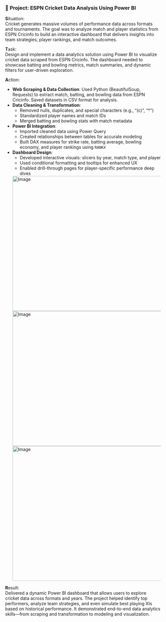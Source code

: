 ### 🏏 **Project: ESPN Cricket Data Analysis Using Power BI**

**S**ituation:  
Cricket generates massive volumes of performance data across formats and tournaments. The goal was to analyze match and player statistics from ESPN Cricinfo to build an interactive dashboard that delivers insights into team strategies, player rankings, and match outcomes.

**T**ask:  
Design and implement a data analytics solution using Power BI to visualize cricket data scraped from ESPN Cricinfo. The dashboard needed to showcase batting and bowling metrics, match summaries, and dynamic filters for user-driven exploration.

**A**ction:  
- **Web Scraping & Data Collection**: Used Python (BeautifulSoup, Requests) to extract match, batting, and bowling data from ESPN Cricinfo. Saved datasets in CSV format for analysis.
- **Data Cleaning & Transformation**:  
  - Removed nulls, duplicates, and special characters (e.g., “(c)”, “†”)  
  - Standardized player names and match IDs  
  - Merged batting and bowling stats with match metadata  
- **Power BI Integration**:  
  - Imported cleaned data using Power Query  
  - Created relationships between tables for accurate modeling  
  - Built DAX measures for strike rate, batting average, bowling economy, and player rankings using `RANKX`  
- **Dashboard Design**:  
  - Developed interactive visuals: slicers by year, match type, and player  
  - Used conditional formatting and tooltips for enhanced UX  
  - Enabled drill-through pages for player-specific performance deep dives
  <img width="763" height="437" alt="Image" src="https://github.com/user-attachments/assets/0c119ce5-1073-4332-85a6-489b2a39f95c" />
  <img width="760" height="437" alt="Image" src="https://github.com/user-attachments/assets/6fd09833-95bb-401f-90f9-2b1a3a37a77f" />
  <img width="760" height="436" alt="Image" src="https://github.com/user-attachments/assets/cfe0f31a-2dce-4d17-af45-cc9a39a30302" />
**R**esult:  
Delivered a dynamic Power BI dashboard that allows users to explore cricket data across formats and years. The project helped identify top performers, analyze team strategies, and even simulate best playing XIs based on historical performance. It demonstrated end-to-end data analytics skills—from scraping and transformation to modeling and visualization.
